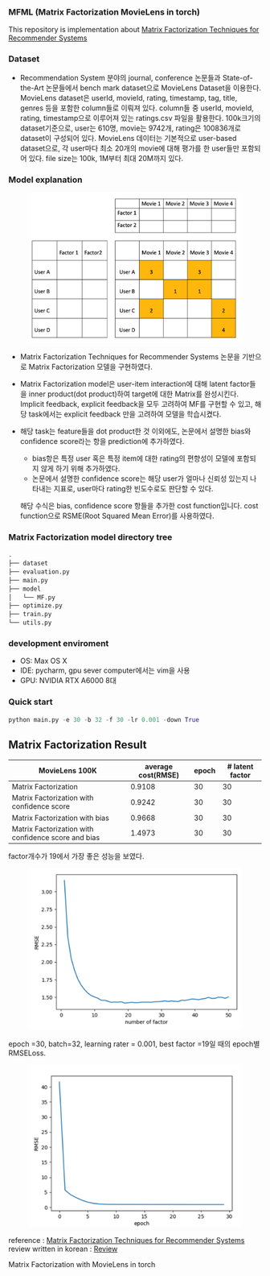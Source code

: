 ### MFML (Matrix Factorization MovieLens in torch)
This repository is implementation about [Matrix Factorization Techniques for Recommender Systems](https://datajobs.com/data-science-repo/Recommender-Systems-[Netflix].pdf)

### Dataset

- Recommendation System 분야의 journal, conference 논문들과 State-of-the-Art 논문들에서 bench mark dataset으로 MovieLens Dataset을 이용한다. MovieLens dataset은 userId, movieId, rating, timestamp, tag, title, genres 등을 포함한 column들로 이뤄져 있다. column들 중 userId, movieId, rating, timestamp으로 이루어져 있는 ratings.csv 파일을 활용한다.  100k크기의 dataset기준으로, user는 610명, movie는 9742개, rating은 100836개로 dataset이 구성되어 있다. MovieLens 데이터는 기본적으로 user-based dataset으로, 각 user마다 최소 20개의 movie에 대해 평가를 한 user들만 포함되어 있다.  file size는 100k, 1M부터 최대 20M까지 있다.

### Model explanation

<p align="center">
<div class="center">
  <figure>
    <a href="/images/matrix.png"><img src="images/matrix.png" width="600" ></a>
  </figure>
</div>
</p>

- Matrix Factorization Techniques for Recommender Systems 논문을 기반으로 Matrix Factorization 모델을 구현하였다.
- Matrix Factorization model은 user-item interaction에 대해 latent factor들을 inner product(dot product)하여 target에 대한 Matrix를 완성시킨다. Implicit feedback, explicit feedback을 모두 고려하여 MF를 구현할 수 있고, 해당 task에서는 explicit feedback 만을 고려하여 모델을 학습시켰다.

- 해당 task는 feature들을 dot product한 것 이외에도, 논문에서 설명한 bias와 confidence score라는 항을 prediction에 추가하였다.
   - bias항은 특정 user 혹은 특정 item에 대한 rating의 편향성이 모델에 포함되지 않게 하기 위해 추가하였다.
   - 논문에서 설명한 confidence score는 해당 user가 얼마나 신뢰성 있는지 나타내는 지표로, user마다 rating한 빈도수로도 판단할 수 있다.

   해당 수식은 bias, confidence score 항들을 추가한 cost function입니다. cost function으로 RSME(Root Squared Mean Error)를 사용하였다.

### Matrix Factorization model directory tree

```python
.
├── dataset
├── evaluation.py
├── main.py
├── model
│   └── MF.py
├── optimize.py
├── train.py
└── utils.py
```

### development enviroment

- OS: Max OS X
- IDE: pycharm, gpu sever computer에서는 vim을 사용
- GPU: NVIDIA RTX A6000 8대

### Quick start

```python
python main.py -e 30 -b 32 -f 30 -lr 0.001 -down True
```

## Matrix Factorization Result

| MovieLens 100K | average cost(RMSE) | epoch | # latent factor |
| --- | --- | --- | --- |
| Matrix Factorization | 0.9108 | 30 | 30 |
| Matrix Factorization with confidence score | 0.9242 | 30 | 30 |
| Matrix Factorization with bias | 0.9668 | 30 | 30 |
| Matrix Factorization with confidence score and bias | 1.4973 | 30 | 30 |



factor개수가 19에서 가장 좋은 성능을 보였다.

<p align="center">
<div class="center">
  <figure>
    <a href="/images/optimize_graph.png"><img src="images/optimize_graph.png" width="600" ></a>
  </figure>
</div>
</p>


epoch =30, batch=32, learning rater = 0.001, best factor =19일 때의 epoch별 RMSELoss.

<p align="center">
<div class="center">
  <figure>
    <a href="/images/loss_curve.png"><img src="images/loss_curve.png" width="600" ></a>
  </figure>
</div>
</p>


reference : [Matrix Factorization Techniques for Recommender Systems](https://datajobs.com/data-science-repo/Recommender-Systems-[Netflix].pdf)
review written in korean : [Review](https://changhyeonnam.github.io/2021/12/21/Matrix_Factorization.html)

Matrix Factorization with MovieLens in torch
